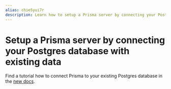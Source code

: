 ```yaml
---
alias: chie5yui7r
description: Learn how to setup a Prisma server by connecting your Postgres database with existing data.
---
```


# Setup a Prisma server by connecting your Postgres database with existing data

Find a tutorial how to connect Prisma to your existing Postgres database in the [new docs](https://docs-beta.prisma.io/1.13/get-started/01-setting-up-prisma-existing-database-a003/).
